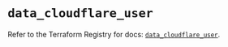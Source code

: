 # `data_cloudflare_user`

Refer to the Terraform Registry for docs: [`data_cloudflare_user`](https://registry.terraform.io/providers/cloudflare/cloudflare/5.10.1/docs/data-sources/user).
